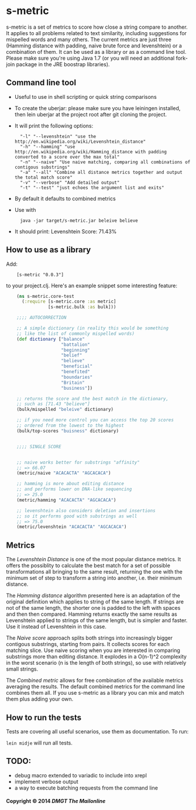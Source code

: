 # s-metric

s-metric is a set of metrics to score how close a string compare to another. It applies to all problems related to text similarity, including suggestions for mispelled words and many others. The current metrics are just three (Hamming distance with padding, naive brute force and levenshtein) or a combination of them. It can be used as a library or as a command line tool. Please make sure you're using Java 1.7 (or you will need an additional fork-join package in the JRE boostrap libraries).

## Command line tool

* Useful to use in shell scripting or quick string comparisons
* To create the uberjar: please make sure you have leiningen installed, then lein uberjar at the project root after git cloning the project.
* It will print the following options:

        "-l" "--levenshtein" "use the http://en.wikipedia.org/wiki/Levenshtein_distance"
        "-h" "--hamming" "use http://en.wikipedia.org/wiki/Hamming_distance with padding converted to a score over the max total"
        "-n" "--naive" "Use naive matching, comparing all combinations of contigous substrings"
        "-a" "--all" "Combine all distance metrics together and output the total match score"
        "-v" "--verbose" "Add detailed output"
        "-t" "--test" "just echoes the argument list and exits"

* By default it defaults to combined metrics
* Use with 

        java -jar target/s-metric.jar beleive believe

* It should print: Levenshtein Score: 71.43%

## How to use as a library

Add:

        [s-metric "0.0.3"]

to your project.clj. Here's an example snippet some interesting feature:

```clojure
    (ns s-metric.core-test 
      (:require [s-metric.core :as metric]
                [s-metric.bulk :as bulk]))

    ;;;; AUTOCORRECTION

    ;; A simple dictionary (in reality this would be something
    ;; like the list of commonly mispelled words)
    (def dictionary ["balance"
                     "battalion"
                     "beginning"
                     "belief"
                     "believe"
                     "beneficial"
                     "benefited"
                     "boundaries"
                     "Britain"
                     "business"])

    ;; returns the score and the best match in the dictionary, 
    ;; such as [71.43 "believe"]
    (bulk/mispelled "beleive" dictionary)

    ;; if you need more control you can access the top 20 scores
    ;; ordered from the lowest to the highest
    (bulk/top-scores "buisness" dictionary)


    ;;;; SINGLE SCORE


    ;; naive works better for substrings "affinity"
    ;; => 66.07
    (metric/naive "ACACACTA" "AGCACACA")

    ;; hamming is more about editing distance
    ;; and performs lower on DNA-like sequencing
    ;; => 25.0
    (metric/hamming "ACACACTA" "AGCACACA")

    ;; levenshtein also considers deletion and insertions
    ;; so it performs good with substrings as well
    ;; => 75.0
    (metric/levenshtein "ACACACTA" "AGCACACA")
```

## Metrics

The *Levenshtein Distance* is one of the most popular distance metrics. It offers the possiblity to calculate the best match for a set of possible transformations all bringing to the same result, returning the one with the minimum set of step to transform a string into another, i.e. their minimum distance.

The *Hamming distance* algorithm presented here is an adaptation of the original definition which applies to string of the same length. If strings are not of the same length, the shorter one is padded to the left with spaces and then then compared. Hamming returns exactly the same results as Levenshtein applied to strings of the same length, but is simpler and faster. Use it instead of Levenshtein in this case.

The *Naive score* approach splits both strings into increasingly bigger contigous substrings, starting from pairs. It collects scores for each matching slice. Use naive scoring when you are interested in comparing substrings more than editing distance. It explodes in a O(n-1)^2 complexity in the worst scenario (n is the length of both strings), so use with relatively small strings.

The *Combined metric* allows for free combination of the available metrics averaging the results. The default combined metrics for the command line combines them all. If you use s-metric as a library you can mix and match them plus adding your own.

## How to run the tests

Tests are covering all useful scenarios, use them as documentation. To run:

`lein midje` will run all tests.

## TODO:

* debug macro extended to variadic to include into xrepl
* implement verbose output
* a way to execute batching requests from the command line

#### Copyright © 2014 *DMGT The Mailonline*
